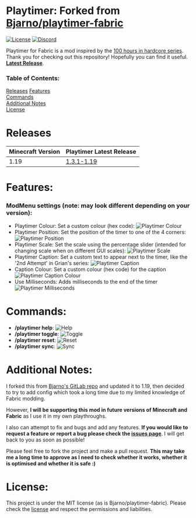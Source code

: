 # Playtimer: Forked from [Bjarno/playtimer-fabric](https://gitlab.com/Bjarno/playtimer-fabric) 
[![License](https://img.shields.io/badge/license-MIT-yellow)](https://github.com/yellowyears/playtimer-fabric/blob/f3d4de96094d574b9a4629d0a2d4c25807481cc7/LICENSE)
[![Discord](https://img.shields.io/badge/discord-%20-blue)](https://discord.gg/Y6GpkRF)

Playtimer for Fabric is a mod inspired by the [100 hours in hardcore series](https://youtu.be/tsvd0d1Q5Fg). Thank you for 
checking out this repository! Hopefully you can find it useful. **[Latest Release](https://github.com/yellowyears/playtimer-fabric/releases/latest)**.

[//]: # (gifs probably need zooming in)

### Table of Contents:

[Releases](#releases)
[Features](#features)   
[Commands](#commands)   
[Additional Notes](#additional-notes)  
[License](#license)   

# Releases

| Minecraft Version | Playtimer Latest Release                                                                  |
|-------------------|-------------------------------------------------------------------------------------------|
| 1.19              | [1.3.1-1.19](https://github.com/yellowyears/playtimer-fabric/releases/tag/1.3.1-1.19)     |

# Features:

### ModMenu settings (note: may look different depending on your version):

- Playtimer Colour: Set a custom colour (hex code): ![Playtimer Colour](.github/assets/playtimer_colour.gif)
- Playtimer Position: Set the position of the timer to one of the 4 corners: ![Playtimer Position](.github/assets/playtimer_position.gif)
- Playtimer Scale: Set the scale using the percentage slider (intended for changing scale when on different GUI scales): ![Playtimer Scale](.github/assets/playtimer_scale.gif)
- Playtimer Caption: Set a custom text to appear next to the timer, like the '2nd Attempt' in Grian's series: ![Playtimer Caption](.github/assets/playtimer_caption.gif)
- Caption Colour: Set a custom colour (hex code) for the caption ![Playtimer Caption Colour](.github/assets/playtimer_caption_colour.gif)
- Use Milliseconds: Adds milliseconds to the end of the timer ![Playtimer Milliseconds](.github/assets/playtimer_milliseconds.gif)

# Commands:

- **/playtimer help**: ![Help](.github/assets/playtimer_help.gif)
- **/playtimer toggle**: ![Toggle](.github/assets/playtimer_toggle.gif)
- **/playtimer reset**: ![Reset](.github/assets/playtimer_reset.gif)
- **/playtimer sync**: ![Sync](.github/assets/playtimer_sync.gif)

# Additional Notes:

I forked this from [Bjarno's GitLab repo](https://gitlab.com/Bjarno/playtimer-fabric) and updated it to 1.19, then
decided to try to add config which took a long time due to my limited knowledge of Fabric modding.

However, **I will be supporting
this mod in future versions of Minecraft and Fabric** as I use it in my own playthroughs. 

I also can attempt to fix and bugs and add any features. **If you would like to request a feature or report a bug please
check the [issues page](https://github.com/yellowyears/playtimer-fabric/issues)**. I will get back to you as soon as possible!

Please feel free to fork the project and make a pull request. **This may take me a long time to approve as I need to
check whether it works, whether it is optimised and whether it is safe :)**

# License:

This project is under the MIT license (as is Bjarno/playtimer-fabric). Please check the 
[license](https://github.com/yellowyears/playtimer-fabric/blob/f3d4de96094d574b9a4629d0a2d4c25807481cc7/LICENSE) 
and respect the permissions and liabilities.
